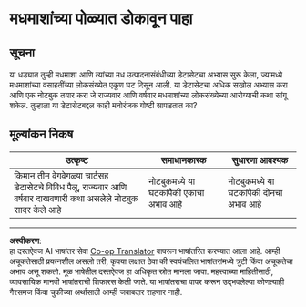 <!--
CO_OP_TRANSLATOR_METADATA:
{
  "original_hash": "680419753c086eef51be86607c623945",
  "translation_date": "2025-08-27T18:22:09+00:00",
  "source_file": "3-Data-Visualization/12-visualization-relationships/assignment.md",
  "language_code": "mr"
}
-->
# मधमाशांच्या पोळ्यात डोकावून पाहा

## सूचना

या धड्यात तुम्ही मधमाशा आणि त्यांच्या मध उत्पादनासंबंधीच्या डेटासेटचा अभ्यास सुरू केला, ज्यामध्ये मधमाशांच्या वसाहतींच्या लोकसंख्येत एकूण घट दिसून आली. या डेटासेटचा अधिक सखोल अभ्यास करा आणि एक नोटबुक तयार करा जे राज्यवार आणि वर्षवार मधमाशांच्या लोकसंख्येच्या आरोग्याची कथा सांगू शकेल. तुम्हाला या डेटासेटबद्दल काही मनोरंजक गोष्टी सापडतात का?

## मूल्यांकन निकष

| उत्कृष्ट                                                                                                                                               | समाधानकारक                              | सुधारणा आवश्यक                          |
| ------------------------------------------------------------------------------------------------------------------------------------------------------- | ---------------------------------------- | ---------------------------------------- |
| किमान तीन वेगवेगळ्या चार्टसह डेटासेटचे विविध पैलू, राज्यवार आणि वर्षवार दाखवणारी कथा असलेले नोटबुक सादर केले आहे | नोटबुकमध्ये या घटकांपैकी एकाचा अभाव आहे | नोटबुकमध्ये या घटकांपैकी दोनचा अभाव आहे |

---

**अस्वीकरण**:  
हा दस्तऐवज AI भाषांतर सेवा [Co-op Translator](https://github.com/Azure/co-op-translator) वापरून भाषांतरित करण्यात आला आहे. आम्ही अचूकतेसाठी प्रयत्नशील असलो तरी, कृपया लक्षात ठेवा की स्वयंचलित भाषांतरांमध्ये त्रुटी किंवा अचूकतेचा अभाव असू शकतो. मूळ भाषेतील दस्तऐवज हा अधिकृत स्रोत मानला जावा. महत्त्वाच्या माहितीसाठी, व्यावसायिक मानवी भाषांतराची शिफारस केली जाते. या भाषांतराचा वापर करून उद्भवलेल्या कोणत्याही गैरसमज किंवा चुकीच्या अर्थासाठी आम्ही जबाबदार राहणार नाही.